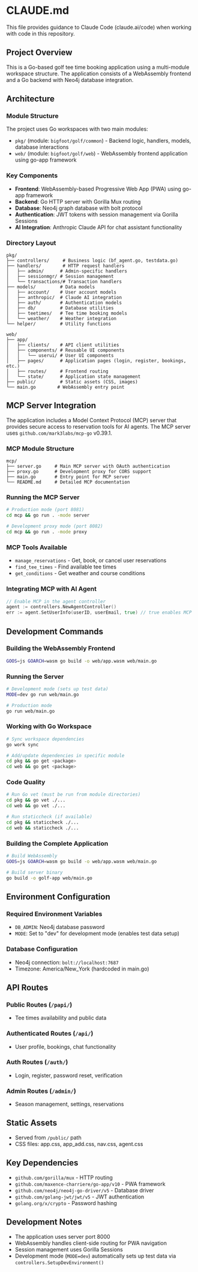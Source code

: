 # CLAUDE.md

This file provides guidance to Claude Code (claude.ai/code) when working with code in this repository.

## Project Overview

This is a Go-based golf tee time booking application using a multi-module workspace structure. The application consists of a WebAssembly frontend and a Go backend with Neo4j database integration.

## Architecture

### Module Structure
The project uses Go workspaces with two main modules:
- `pkg/` (module: `bigfoot/golf/common`) - Backend logic, handlers, models, database interactions
- `web/` (module: `bigfoot/golf/web`) - WebAssembly frontend application using go-app framework

### Key Components
- **Frontend**: WebAssembly-based Progressive Web App (PWA) using go-app framework
- **Backend**: Go HTTP server with Gorilla Mux routing
- **Database**: Neo4j graph database with bolt protocol
- **Authentication**: JWT tokens with session management via Gorilla Sessions
- **AI Integration**: Anthropic Claude API for chat assistant functionality

### Directory Layout
```
pkg/
├── controllers/     # Business logic (bf_agent.go, testdata.go)
├── handlers/        # HTTP request handlers
│   ├── admin/      # Admin-specific handlers
│   ├── sessionmgr/ # Session management
│   └── transactions/# Transaction handlers
├── models/         # Data models
│   ├── account/    # User account models
│   ├── anthropic/  # Claude AI integration
│   ├── auth/       # Authentication models
│   ├── db/         # Database utilities
│   ├── teetimes/   # Tee time booking models
│   └── weather/    # Weather integration
└── helper/         # Utility functions

web/
├── app/
│   ├── clients/    # API client utilities
│   ├── components/ # Reusable UI components
│   │   └── userui/ # User UI components
│   ├── pages/      # Application pages (login, register, bookings, etc.)
│   ├── routes/     # Frontend routing
│   └── state/      # Application state management
├── public/         # Static assets (CSS, images)
└── main.go        # WebAssembly entry point
```

## MCP Server Integration

The application includes a Model Context Protocol (MCP) server that provides secure access to reservation tools for AI agents. The MCP server uses `github.com/mark3labs/mcp-go` v0.39.1.

### MCP Module Structure
```
mcp/
├── server.go     # Main MCP server with OAuth authentication
├── proxy.go      # Development proxy for CORS support
├── main.go       # Entry point for MCP server
└── README.md     # Detailed MCP documentation
```

### Running the MCP Server
```bash
# Production mode (port 8081)
cd mcp && go run . -mode server

# Development proxy mode (port 8082)
cd mcp && go run . -mode proxy
```

### MCP Tools Available
- `manage_reservations` - Get, book, or cancel user reservations
- `find_tee_times` - Find available tee times
- `get_conditions` - Get weather and course conditions

### Integrating MCP with AI Agent
```go
// Enable MCP in the agent controller
agent := controllers.NewAgentController()
err := agent.SetUserInfo(userID, userEmail, true) // true enables MCP
```

## Development Commands

### Building the WebAssembly Frontend
```bash
GOOS=js GOARCH=wasm go build -o web/app.wasm web/main.go
```

### Running the Server
```bash
# Development mode (sets up test data)
MODE=dev go run web/main.go

# Production mode
go run web/main.go
```

### Working with Go Workspace
```bash
# Sync workspace dependencies
go work sync

# Add/update dependencies in specific module
cd pkg && go get <package>
cd web && go get <package>
```

### Code Quality
```bash
# Run Go vet (must be run from module directories)
cd pkg && go vet ./...
cd web && go vet ./...

# Run staticcheck (if available)
cd pkg && staticcheck ./...
cd web && staticcheck ./...
```

### Building the Complete Application
```bash
# Build WebAssembly
GOOS=js GOARCH=wasm go build -o web/app.wasm web/main.go

# Build server binary
go build -o golf-app web/main.go
```

## Environment Configuration

### Required Environment Variables
- `DB_ADMIN`: Neo4j database password
- `MODE`: Set to "dev" for development mode (enables test data setup)

### Database Configuration
- Neo4j connection: `bolt://localhost:7687`
- Timezone: America/New_York (hardcoded in main.go)

## API Routes

### Public Routes (`/papi/`)
- Tee times availability and public data

### Authenticated Routes (`/api/`)
- User profile, bookings, chat functionality

### Auth Routes (`/auth/`)
- Login, register, password reset, verification

### Admin Routes (`/admin/`)
- Season management, settings, reservations

## Static Assets
- Served from `/public/` path
- CSS files: app.css, app_add.css, nav.css, agent.css

## Key Dependencies
- `github.com/gorilla/mux` - HTTP routing
- `github.com/maxence-charriere/go-app/v10` - PWA framework
- `github.com/neo4j/neo4j-go-driver/v5` - Database driver
- `github.com/golang-jwt/jwt/v5` - JWT authentication
- `golang.org/x/crypto` - Password hashing

## Development Notes
- The application uses server port 8000
- WebAssembly handles client-side routing for PWA navigation
- Session management uses Gorilla Sessions
- Development mode (`MODE=dev`) automatically sets up test data via `controllers.SetupDevEnvironment()`